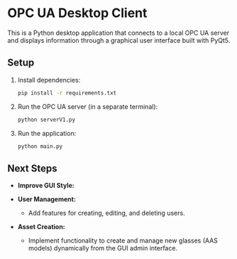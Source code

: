 # OPC UA Desktop Client

This is a Python desktop application that connects to a local OPC UA server and displays information through a graphical user interface built with PyQt5.

## Setup

1. Install dependencies:
   ```bash
   pip install -r requirements.txt
   ```
2. Run the OPC UA server (in a separate terminal):
   ```bash
   python serverV1.py
   ```
3. Run the application:
   ```bash
   python main.py
   ``` 

## Next Steps

- **Improve GUI Style:**

- **User Management:**
  - Add features for creating, editing, and deleting users.

- **Asset Creation:**
  - Implement functionality to create and manage new glasses (AAS models) dynamically from the GUI admin interface. 